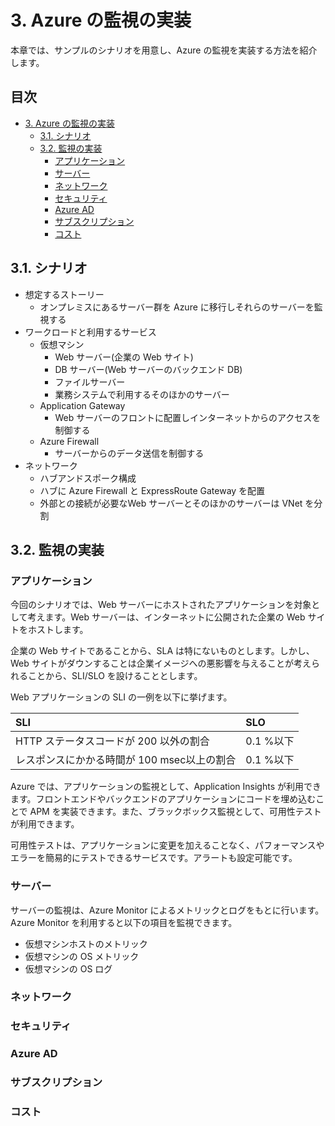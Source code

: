 # 3. Azure の監視の実装 <!-- no toc -->

本章では、サンプルのシナリオを用意し、Azure の監視を実装する方法を紹介します。

## 目次 <!-- omit in toc -->

- [3. Azure の監視の実装](#3-azure-の監視の実装)
  - [3.1. シナリオ](#31-シナリオ)
  - [3.2. 監視の実装](#32-監視の実装)
    - [アプリケーション](#アプリケーション)
    - [サーバー](#サーバー)
    - [ネットワーク](#ネットワーク)
    - [セキュリティ](#セキュリティ)
    - [Azure AD](#azure-ad)
    - [サブスクリプション](#サブスクリプション)
    - [コスト](#コスト)

## 3.1. シナリオ

- 想定するストーリー
  - オンプレミスにあるサーバー群を Azure に移行しそれらのサーバーを監視する
- ワークロードと利用するサービス
  - 仮想マシン
    - Web サーバー(企業の Web サイト)
    - DB サーバー(Web サーバーのバックエンド DB)
    - ファイルサーバー
    - 業務システムで利用するそのほかのサーバー
  - Application Gateway
    - Web サーバーのフロントに配置しインターネットからのアクセスを制御する
  - Azure Firewall
    - サーバーからのデータ送信を制御する
- ネットワーク
  - ハブアンドスポーク構成
  - ハブに Azure Firewall と ExpressRoute Gateway を配置
  - 外部との接続が必要なWeb サーバーとそのほかのサーバーは VNet を分割

## 3.2. 監視の実装

### アプリケーション

今回のシナリオでは、Web サーバーにホストされたアプリケーションを対象として考えます。Web サーバーは、インターネットに公開された企業の Web サイトをホストします。

企業の Web サイトであることから、SLA は特にないものとします。しかし、Web サイトがダウンすることは企業イメージへの悪影響を与えることが考えられることから、SLI/SLO を設けることとします。

Web アプリケーションの SLI の一例を以下に挙げます。

|SLI|SLO|
|:---|:---|
|HTTP ステータスコードが 200 以外の割合|0.1 %以下|
|レスポンスにかかる時間が 100 msec以上の割合|0.1 %以下|

Azure では、アプリケーションの監視として、Application Insights が利用できます。フロントエンドやバックエンドのアプリケーションにコードを埋め込むことで APM を実装できます。また、ブラックボックス監視として、可用性テストが利用できます。

可用性テストは、アプリケーションに変更を加えることなく、パフォーマンスやエラーを簡易的にテストできるサービスです。アラートも設定可能です。

### サーバー

サーバーの監視は、Azure Monitor によるメトリックとログをもとに行います。Azure Monitor を利用すると以下の項目を監視できます。

- 仮想マシンホストのメトリック
- 仮想マシンの OS メトリック
- 仮想マシンの OS ログ



### ネットワーク

### セキュリティ

### Azure AD

### サブスクリプション

### コスト